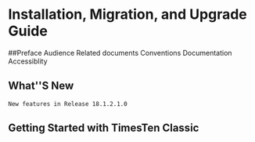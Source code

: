 # Installation, Migration, and Upgrade Guide

##Preface
	Audience
	Related documents
	Conventions 
	Documentation Accessiblity

## What''S New 
	New features in Release 18.1.2.1.0 
	
## Getting Started with TimesTen Classic
